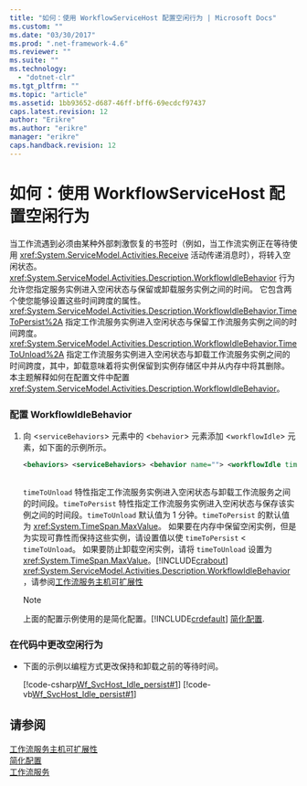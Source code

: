 ```yaml
---
title: "如何：使用 WorkflowServiceHost 配置空闲行为 | Microsoft Docs"
ms.custom: ""
ms.date: "03/30/2017"
ms.prod: ".net-framework-4.6"
ms.reviewer: ""
ms.suite: ""
ms.technology: 
  - "dotnet-clr"
ms.tgt_pltfrm: ""
ms.topic: "article"
ms.assetid: 1bb93652-d687-46ff-bff6-69ecdcf97437
caps.latest.revision: 12
author: "Erikre"
ms.author: "erikre"
manager: "erikre"
caps.handback.revision: 12
---
```

# 如何：使用 WorkflowServiceHost 配置空闲行为
当工作流遇到必须由某种外部刺激恢复的书签时（例如，当工作流实例正在等待使用 <xref:System.ServiceModel.Activities.Receive> 活动传递消息时），将转入空闲状态。<xref:System.ServiceModel.Activities.Description.WorkflowIdleBehavior> 行为允许您指定服务实例进入空闲状态与保留或卸载服务实例之间的时间。 它包含两个使您能够设置这些时间跨度的属性。<xref:System.ServiceModel.Activities.Description.WorkflowIdleBehavior.TimeToPersist%2A> 指定工作流服务实例进入空闲状态与保留工作流服务实例之间的时间跨度。<xref:System.ServiceModel.Activities.Description.WorkflowIdleBehavior.TimeToUnload%2A> 指定工作流服务实例进入空闲状态与卸载工作流服务实例之间的时间跨度，其中，卸载意味着将实例保留到实例存储区中并从内存中将其删除。 本主题解释如何在配置文件中配置 <xref:System.ServiceModel.Activities.Description.WorkflowIdleBehavior>。  
  
### 配置 WorkflowIdleBehavior  
  
1.  向 \<`serviceBehaviors`\> 元素中的 \<`behavior`\> 元素添加 \<`workflowIdle`\> 元素，如下面的示例所示。  
  
    ```xml  
    <behaviors> <serviceBehaviors> <behavior name=""> <workflowIdle timeToUnload="0:05:0" timeToPersist="0:04:0"/> </behavior> </serviceBehaviors> </behaviors>  
  
    ```  
  
     `timeToUnload` 特性指定工作流服务实例进入空闲状态与卸载工作流服务之间的时间段。`timeToPersist` 特性指定工作流服务实例进入空闲状态与保存该实例之间的时间段。`timeToUnload` 默认值为 1 分钟。`timeToPersist` 的默认值为 <xref:System.TimeSpan.MaxValue>。 如果要在内存中保留空闲实例，但是为实现可靠性而保持这些实例，请设置值以使 `timeToPersist` \< `timeToUnload`。 如果要防止卸载空闲实例，请将 `timeToUnload` 设置为 <xref:System.TimeSpan.MaxValue>。[!INCLUDE[crabout](../../../../includes/crabout-md.md)] <xref:System.ServiceModel.Activities.Description.WorkflowIdleBehavior>，请参阅[工作流服务主机可扩展性](../../../../docs/framework/wcf/feature-details/workflow-service-host-extensibility.md)  
  
    > [!NOTE]
    >  上面的配置示例使用的是简化配置。[!INCLUDE[crdefault](../../../../includes/crdefault-md.md)] [简化配置](../../../../docs/framework/wcf/simplified-configuration.md).  
  
### 在代码中更改空闲行为  
  
-   下面的示例以编程方式更改保持和卸载之前的等待时间。  
  
     [!code-csharp[Wf_SvcHost_Idle_persist#1](../../../../samples/snippets/csharp/VS_Snippets_CFX/wf_svchost_idle_persist/cs/source.cs#1)]
     [!code-vb[Wf_SvcHost_Idle_persist#1](../../../../samples/snippets/visualbasic/VS_Snippets_CFX/wf_svchost_idle_persist/vb/source.vb#1)]  
  
## 请参阅  
 [工作流服务主机可扩展性](../../../../docs/framework/wcf/feature-details/workflow-service-host-extensibility.md)   
 [简化配置](../../../../docs/framework/wcf/simplified-configuration.md)   
 [工作流服务](../../../../docs/framework/wcf/feature-details/workflow-services.md)